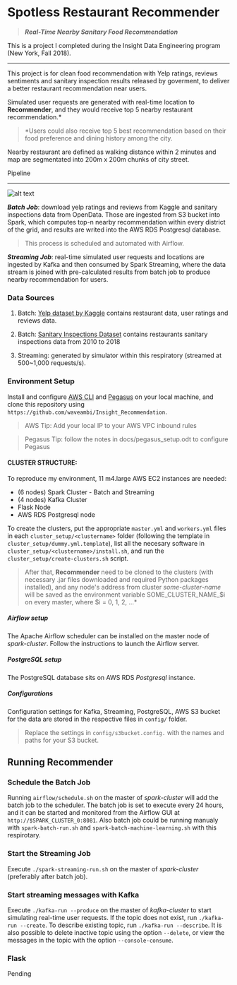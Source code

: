 # Spotless Restaurant Recommender
> ***Real-Time Nearby Sanitary Food Recommendation***

This is a project I completed during the Insight Data Engineering program (New York, Fall 2018).

***

This project is for clean food recommendation with Yelp ratings, reviews sentiments and sanitary inspection results released by goverment, to deliver a better restaurant recommendation near users.

Simulated user requests are generated with real-time location to **Recommender**, and they would receive top 5 nearby restaurant recommendation.*

> *Users could also receive top 5 best recommendation based on their food preference and dining history among the city.

Nearby restaurant are defined as walking distance within 2 minutes and map are segmentated into 200m x 200m chunks of city street.

Pipeline

-----------------

![alt text](https://github.com/waveambi/Insight_Recommendation/blob/master/docs/Pipeline.jpg "Recommender Pipeline")

***Batch Job***: download yelp ratings and reviews from Kaggle and sanitary inspections data from OpenData. Those are ingested from S3 bucket into Spark, which computes top-n nearby recommendation within every district of the grid, and results are writed into the AWS RDS Postgresql database.
> This process is scheduled and automated with Airflow.

***Streaming Job***: real-time simulated user requests and locations are ingested by Kafka and then consumed by Spark Streaming, where the data stream is joined with pre-calculated results from batch job to produce nearby recommendation for users.

### Data Sources
  1. Batch: [Yelp dataset by Kaggle](https://www.kaggle.com/yelp-dataset/yelp-dataset) contains restaurant data, user ratings and reviews data.

  2. Batch: [Sanitary Inspections Dataset](https://opendata.lasvegasnevada.gov/Public-Safety/Restaurant-Inspections/q8ye-5kwk) contains restaurants sanitary inspections data from 2010 to 2018

  2. Streaming: generated by simulator within this respiratory (streamed at 500~1,000 requests/s).


### Environment Setup

Install and configure [AWS CLI](https://aws.amazon.com/cli/) and [Pegasus](https://github.com/InsightDataScience/pegasus) on your local machine, and clone this repository using
`https://github.com/waveambi/Insight_Recommendation`.

> AWS Tip: Add your local IP to your AWS VPC inbound rules

> Pegasus Tip: follow the notes in docs/pegasus_setup.odt to configure Pegasus

#### CLUSTER STRUCTURE:

To reproduce my environment, 11 m4.large AWS EC2 instances are needed:

- (6 nodes) Spark Cluster - Batch and Streaming
- (4 nodes) Kafka Cluster
- Flask Node
- AWS RDS Postgresql node

To create the clusters, put the appropriate `master.yml` and `workers.yml` files in each `cluster_setup/<clustername>` folder (following the template in `cluster_setup/dummy.yml.template`), list all the necesary software in `cluster_setup/<clustername>/install.sh`, and run the `cluster_setup/create-clusters.sh` script.

> After that, **Recommender** need to be cloned to the clusters (with necessary .jar files downloaded and required Python packages installed), and any node's address from cluster *some-cluster-name* will be saved as the environment variable SOME_CLUSTER_NAME_$i on every master, where $i = 0, 1, 2, ...*


##### Airflow setup

The Apache Airflow scheduler can be installed on the master node of *spark-cluster*. Follow the instructions to launch the Airflow server.


##### PostgreSQL setup
The PostgreSQL database sits on AWS RDS *Postgresql* instance.

##### Configurations
Configuration settings for Kafka, Streaming, PostgreSQL, AWS S3 bucket for the data are stored in the respective files in `config/` folder.
> Replace the settings in `config/s3bucket.config.` with the names and paths for your S3 bucket.

## Running Recommender

### Schedule the Batch Job
Running `airflow/schedule.sh` on the master of *spark-cluster* will add the batch job to the scheduler. The batch job is set to execute every 24 hours, and it can be started and monitored from the Airflow GUI at `http://$SPARK_CLUSTER_0:8081`.
Also batch job could be running manualy with `spark-batch-run.sh` and `spark-batch-machine-learning.sh` with this respirotary.

### Start the Streaming Job
Execute `./spark-streaming-run.sh` on the master of *spark-cluster* (preferably after batch job).

### Start streaming messages with Kafka
Execute `./kafka-run --produce` on the master of *kafka-cluster* to start simulating real-time user requests.
If the topic does not exist, run `./kafka-run --create`. To describe existing topic, run `./kafka-run --describe`.
It is also possible to delete inactive topic using the option `--delete`, or view the messages in the topic with the option `--console-consume`.

### Flask
Pending
